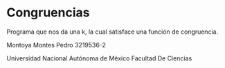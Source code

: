 # Congruencias
Programa que nos da una k, la cual satisface una función de congruencia.

Montoya Montes Pedro
3219536-2

Universidad Nacional Autónoma de México
Facultad De Ciencias

